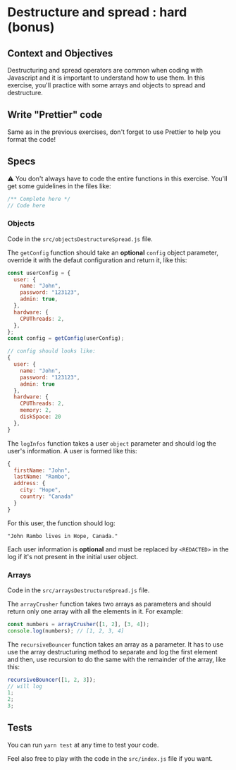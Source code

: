 # Destructure and spread : hard (bonus)

## Context and Objectives

Destructuring and spread operators are common when coding with Javascript and it is important to understand how to use them.
In this exercise, you'll practice with some arrays and objects to spread and destructure.

## Write "Prettier" code

Same as in the previous exercises, don't forget to use Prettier to help you format the code!

## Specs

⚠️ You don't always have to code the entire functions in this exercise. You'll get some guidelines in the files like:

```js
/** Complete here */
// Code here
```

### Objects

Code in the `src/objectsDestructureSpread.js` file.

The `getConfig` function should take an **optional** `config` object parameter, override it with the defaut configuration and return it, like this:

```js
const userConfig = {
  user: {
    name: "John",
    password: "123123",
    admin: true,
  },
  hardware: {
    CPUThreads: 2,
  },
};
const config = getConfig(userConfig);

// config should looks like:
{
  user: {
    name: "John",
    password: "123123",
    admin: true
  },
  hardware: {
    CPUThreads: 2,
    memory: 2,
    diskSpace: 20
  },
}
```

The `logInfos` function takes a user `object` parameter and should log the user's information.
A user is formed like this:

```js
{
  firstName: "John",
  lastName: "Rambo",
  address: {
    city: "Hope",
    country: "Canada"
  }
}
```

For this user, the function should log:

```
"John Rambo lives in Hope, Canada."
```

Each user information is **optional** and must be replaced by `<REDACTED>` in the log if it's not present in the initial user object.

### Arrays

Code in the `src/arraysDestructureSpread.js` file.

The `arrayCrusher` function takes two arrays as parameters and should return only one array with all the elements in it.
For example:

```js
const numbers = arrayCrusher([1, 2], [3, 4]);
console.log(numbers); // [1, 2, 3, 4]
```

The `recursiveBouncer` function takes an array as a parameter. It has to use use the array destructuring method to separate and log the first element and then, use recursion to do the same with the remainder of the array, like this:

```js
recursiveBouncer([1, 2, 3]);
// will log
1;
2;
3;
```

## Tests

You can run `yarn test` at any time to test your code.

Feel also free to play with the code in the `src/index.js` file if you want.
